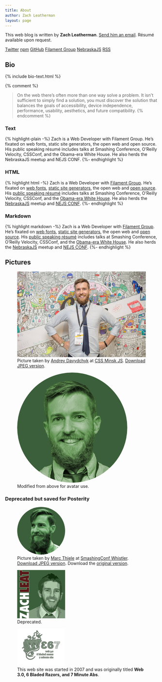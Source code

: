 ```yaml
---
title: About
author: Zach Leatherman
layout: page
---
```


This web blog is written by **Zach Leatherman**. [Send him an email](mailto:zachleatherman@gmail.com). Résumé available upon request.

<span class="social">
	<a href="https://twitter.com/zachleat" class="social_icon icon-twitter" title="@zachleat on Twitter">Twitter</a>
	<a href="https://www.npmjs.com/~zachleat" class="social_icon icon-npm" title="@zachleat on npm">npm</a>
	<a href="https://github.com/zachleat/" class="social_icon icon-github" title="@zachleat on GitHub">GitHub</a>
	<a href="http://www.filamentgroup.com/" class="social_icon icon-filamentgroup">Filament Group</a>
	<a href="http://nebraskajs.com/" class="social_icon icon-nebraskajs">NebraskaJS</a>
	<a href="/web/feed/" class="social_icon icon-feed" title="Zach Leatherman’s RSS Feed">RSS</a>
</span><!-- /.social -->

## Bio

{% include bio-text.html %}

{% comment %}
> On the web there’s often more than one way solve a problem. It isn't sufficient to simply find a solution, you must discover the solution that balances the goals of accessibility, device independence, performance, usability, aesthetics, and future compatibility.
{% endcomment %}

### Text

{% highlight-plain -%}
Zach is a Web Developer with Filament Group. He’s fixated on web fonts, static site generators, the open web and open source. His public speaking résumé includes talks at Smashing Conference, O’Reilly Velocity, CSSConf, and the Obama-era White House. He also herds the NebraskaJS meetup and NEJS CONF.
{%- endhighlight %}

### HTML

{% highlight html -%}
Zach is a Web Developer with <a href="http://www.filamentgroup.com/">Filament Group</a>. He’s fixated on <a href="/web/fonts/">web fonts</a>, <a href="/web/introducing-eleventy/">static site generators</a>, the open web and <a href="https://github.com/zachleat">open source</a>. His <a href="/web/speaking/">public speaking résumé</a> includes talks at Smashing Conference, O’Reilly Velocity, CSSConf, and the <a href="/web/whitehouse/">Obama-era White House</a>. He also herds the <a href="http://nebraskajs.com">NebraskaJS</a> meetup and <a href="http://nejsconf.com/">NEJS CONF</a>.
{%- endhighlight %}

### Markdown

{% highlight markdown -%}
Zach is a Web Developer with [Filament Group](http://www.filamentgroup.com/). He’s fixated on [web fonts](/web/fonts/), [static site generators](/web/introducing-eleventy/), the open web and [open source](https://github.com/zachleat). His [public speaking résumé](/web/speaking/) includes talks at Smashing Conference, O’Reilly Velocity, CSSConf, and the [Obama-era White House](/web/whitehouse/). He also herds the [NebraskaJS](http://nebraskajs.com) meetup and [NEJS CONF](http://nejsconf.com/).
{%- endhighlight %}

## Pictures

<figure>
	<picture>
		<source type="image/webp" srcset="/img/bio-2017.webp">
		<img src="/img/bio-2017.jpg" alt="Just a picture of my face.">
	</picture>
	<figcaption>Picture taken by <a href="https://www.facebook.com/andrey.davydchyk">Andrey Davydchyk</a> at <a href="https://www.facebook.com/cssminskjs/">CSS Minsk JS</a>. <a href="/img/bio-2017.jpg">Download JPEG version</a>.</figcaption>
</figure>

<figure>
	<img src="/img/avatar-2017-big.png" alt="" style="max-width: 363px; border-radius: 50%;">
	<figcaption>Modified from above for avatar use.</figcaption>
</figure>

<!-- <figure>
	<picture>
		<source type="image/webp" srcset="/img/reading.webp">
		<img src="/img/reading.jpg" alt="Reading in the book store, Coding with JavaScript for Dummies.">
	</picture>
	<figcaption><a href="/img/reading.jpg">Download JPEG version</a>.</figcaption>
</figure> -->

### Deprecated but saved for Posterity

<figure>
	<img src="/img/avatar-big.png" alt="" style="width: 158px; border-radius: 50%;">
	<figcaption>Picture taken by <a href="https://twitter.com/marcthiele">Marc Thiele</a> at <a href="https://smashingconf.com/whistler-2014/">SmashingConf Whistler</a>. <a href="/img/bio.jpg">Download JPEG version</a>. Download the <a href="/img/bio.jpg">original version</a>.</figcaption>
</figure>

<figure>
	<img src="/img/avatar-old.png" alt="" style="width: 158px">
	<figcaption>Deprecated.</figcaption>
</figure>

<figure>
	<img src="/web/img/web367.png" alt="Web 367 Logo" style="width: 158px">
	<figcaption>This web site was started in 2007 and was originally titled <strong>Web 3.0, 6 Bladed Razors, and 7 Minute Abs</strong>.</figcaption>
</figure>
